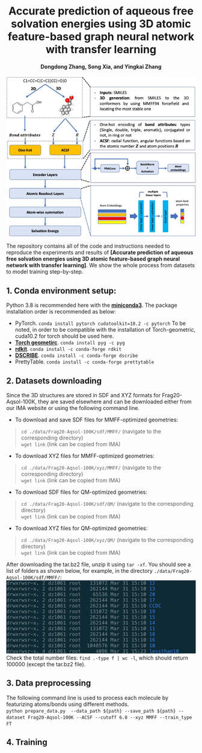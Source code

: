 <h1 align="center">Accurate prediction of aqueous free solvation energies using 3D atomic feature-based graph neural network with transfer learning</h1>
<h4 align="center">Dongdong Zhang, Song Xia, and Yingkai Zhang</h4>

![model architecture](model.jpg)

The repository contains all of the code and instructions needed to reproduce the experiments and results of **[Accurate prediction of aqueous free solvation energies using 3D atomic feature-based graph neural network with transfer learning]**. We show the whole process from datasets to model training step-by-step.

## 1. Conda environment setup: 
Python 3.8 is recommended here with the **[miniconda3](https://docs.conda.io/en/latest/miniconda.html)**. 
The package installation order is recommended as below: 
- PyTorch. 
`conda install pytorch cudatoolkit=10.2 -c pytorch`
To be noted, in order to be compatible with the installation of Torch-geometric, cuda10.2 for torch should be used here. 
- **[Torch geometirc](https://github.com/pyg-team/pytorch_geometric)**.
`conda install pyg -c pyg`
- **[rdkit](https://www.rdkit.org/docs/Install.html)**.
`conda install -c conda-forge rdkit`
- **[DSCRIBE](https://singroup.github.io/dscribe/latest/install.html)**.
`conda install -c conda-forge dscribe`
- PrettyTable.
`conda install -c conda-forge prettytable`

## 2. Datasets downloading
Since the 3D structures are stored in SDF and XYZ formats for Frag20-Aqsol-100K, they are saved elsewhere and can be downloaded either from our IMA website or using the following command line. 
- To download and save SDF files for MMFF-optimized geometries: 
> `cd ./data/Frag20-Aqsol-100K/sdf/MMFF/`  (navigate to the corresponding directory)  
> `wget link` (link can be copied from IMA)  
- To download XYZ files for MMFF-optimized geometries:   
> `cd ./data/Frag20-Aqsol-100K/xyz/MMFF/`  (navigate to the corresponding directory)  
> `wget link` (link can be copied from IMA)  
- To download SDF files for QM-optimized geometries:  
> `cd ./data/Frag20-Aqsol-100K/sdf/QM/`  (navigate to the corresponding directory)  
> `wget link` (link can be copied from IMA)  
- To download XYZ files for QM-optimized geometries:  
> `cd ./data/Frag20-Aqsol-100K/xyz/QM/`  (navigate to the corresponding directory)  
> `wget link` (link can be copied from IMA)  

After downloading the tar.bz2 file, unzip it using `tar -xf`. You should see a list of folders as shown below, for example, in the directory `./data/Frag20-Aqsol-100K/sdf/MMFF/`: 
![folders](unziped_folders.jpg)
Check the total number files: `find .-type f | wc -l`, which should return 100000 (except the tar.bz2 file).

## 3. Data preprocessing
The following command line is used to process each molecule by featurizing atoms/bonds using different methods.   
`python prepare_data.py  --data_path ${path} --save_path ${path} --dataset Frag20-Aqsol-100K --ACSF --cutoff 6.0 --xyz MMFF --train_type FT`
## 4. Training